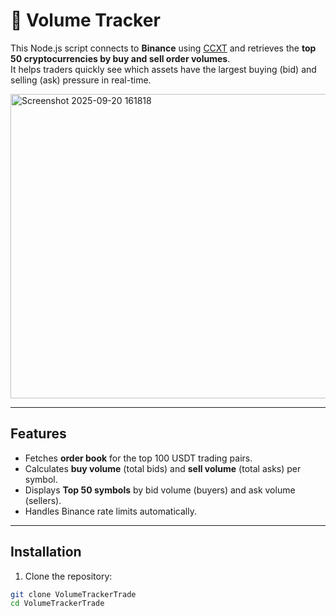 # 🏦 Volume Tracker

This Node.js script connects to **Binance** using [CCXT](https://github.com/ccxt/ccxt) and retrieves the **top 50 cryptocurrencies by buy and sell order volumes**.  
It helps traders quickly see which assets have the largest buying (bid) and selling (ask) pressure in real-time.


<img width="513" height="487" alt="Screenshot 2025-09-20 161818" src="https://github.com/user-attachments/assets/b548b675-f095-41c6-98da-c178a4eb29ca" />

---
## **Features**

- Fetches **order book** for the top 100 USDT trading pairs.  
- Calculates **buy volume** (total bids) and **sell volume** (total asks) per symbol.  
- Displays **Top 50 symbols** by bid volume (buyers) and ask volume (sellers).  
- Handles Binance rate limits automatically.

---

## **Installation**

1. Clone the repository:

```bash
git clone VolumeTrackerTrade
cd VolumeTrackerTrade
